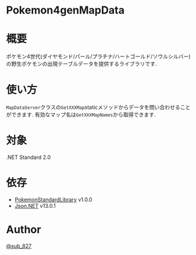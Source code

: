# Pokemon4genMapData

# 概要
ポケモン4世代(ダイヤモンド/パール/プラチナ/ハートゴールド/ソウルシルバー)の野生ポケモンの出現テーブルデータを提供するライブラリです.

# 使い方
`MapDataServer`クラスの`GetXXXMap`staticメソッドからデータを問い合わせることができます. 有効なマップ名は`GetXXXMapNames`から取得できます.

# 対象
.NET Standard 2.0

# 依存
- [PokemonStandardLibrary](https://github.com/yatsuna827/PokemonStandardLibrary) v1.0.0
- [Json.NET](https://www.nuget.org/packages/Newtonsoft.Json/) v13.0.1

# Author
[@sub_827](https://twitter.com/sub_827)
